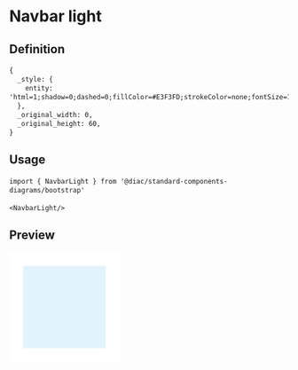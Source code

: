# Navbar light

## Definition

```
{
  _style: { 
    entity: 'html=1;shadow=0;dashed=0;fillColor=#E3F3FD;strokeColor=none;fontSize=16;fontColor=#ffffff;align=left;spacing=15;',
  },
  _original_width: 0,
  _original_height: 60,
}
```

## Usage

```
import { NavbarLight } from '@diac/standard-components-diagrams/bootstrap'

<NavbarLight/>
```

## Preview

<img src="./navbar-light.png" width="200"/>
